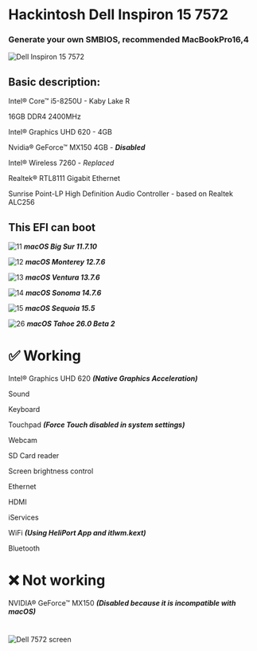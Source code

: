# Hackintosh Dell Inspiron 15 7572
### Generate your own SMBIOS, recommended MacBookPro16,4

![Dell Inspiron 15 7572](https://github.com/user-attachments/assets/990b6359-04f5-43b0-8c00-a2868cd09bba)

## Basic description:
Intel® Core™ i5-8250U - Kaby Lake R

16GB DDR4 2400MHz

Intel® Graphics UHD 620 - 4GB

Nvidia® GeForce™ MX150 4GB - ***Disabled***

Intel® Wireless 7260 - *Replaced*

Realtek® RTL8111 Gigabit Ethernet

Sunrise Point-LP High Definition Audio Controller - based on Realtek ALC256

## This EFI can boot
![11](https://github.com/user-attachments/assets/492bf142-3e84-4bb3-9ff2-e6d08679e6a7) ***macOS Big Sur 11.7.10***


![12](https://github.com/user-attachments/assets/8772e7c3-cf53-4849-9d5e-c489f8fd36ea) ***macOS Monterey 12.7.6***


![13](https://github.com/user-attachments/assets/8a7caf06-b55b-4b15-a7c1-3756526d2404) ***macOS Ventura 13.7.6***


![14](https://github.com/user-attachments/assets/c0764b86-eb06-48f9-8934-67c5ffa7d377) ***macOS Sonoma 14.7.6***


![15](https://github.com/user-attachments/assets/9974bfe2-522c-408a-b045-0a17b377eb8d) ***macOS Sequoia 15.5***


![26](https://github.com/user-attachments/assets/e3f20b34-c05a-4dd7-a460-5680296a1919) ***macOS Tahoe 26.0 Beta 2***


# ✅ Working

Intel® Graphics UHD 620 ***(Native Graphics Acceleration)***

Sound

Keyboard

Touchpad ***(Force Touch disabled in system settings)***

Webcam

SD Card reader

Screen brightness control 

Ethernet

HDMI

iServices

WiFi ***(Using HeliPort App and itlwm.kext)***

Bluetooth

# ❌ Not working

NVIDIA® GeForce™ MX150 ***(Disabled because it is incompatible with macOS)***
#
![Dell 7572 screen](https://github.com/user-attachments/assets/53c64697-49d2-4b1c-bb9d-97aaa1cb3795)

